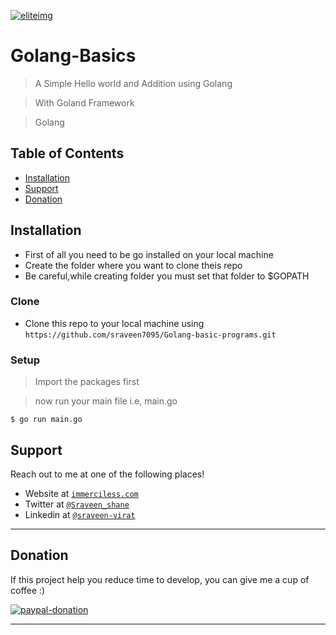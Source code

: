 <a href="#"><img src="https://media-exp1.licdn.com/dms/image/C5603AQFJAAQnBETj6Q/profile-displayphoto-shrink_200_200/0?e=1602720000&v=beta&t=FoeDv3Jbn9GyHIiySFgD9jXSxYHKB_Y1ECJGqzW-04o"  alt="eliteimg"></a>




# Golang-Basics

> A Simple Hello world and Addition using Golang 

> With Goland Framework

> Golang





## Table of Contents


- [Installation](#installation)
- [Support](#support)
- [Donation](#donation)



## Installation

- First of all you need to be go installed on your local machine
- Create the folder where you want to clone theis repo
- Be careful,while creating folder you must set that folder to $GOPATH

### Clone

- Clone this repo to your local machine using `https://github.com/sraveen7095/Golang-basic-programs.git`

### Setup



> Import the packages first


> now run your main file i.e, main.go

```shell
$ go run main.go
```



## Support

Reach out to me at one of the following places!

- Website at <a href="http://immerciless.com" target="_blank">`immerciless.com`</a>
- Twitter at <a href="https://twitter.com/Sraveen_shane" target="_blank">`@Sraveen_shane`</a>
- Linkedin at <a href="https://www.linkedin.com/in/sraveen-virat-08b73115b/" target="_blank">`@sraveen-virat`</a>


---
## Donation
If this project help you reduce time to develop, you can give me a cup of coffee :) 

[![paypal-donation](https://www.paypalobjects.com/en_US/i/btn/btn_donateCC_LG.gif)](https://www.paypal.com/paypalme/elite7095)


---
